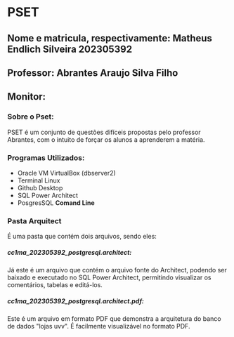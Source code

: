 # **PSET**
## Nome e matricula, respectivamente: Matheus Endlich Silveira 202305392 
## Professor: Abrantes Araujo Silva Filho
## Monitor: 

### Sobre o Pset:
PSET é um conjunto de questões difíceis propostas pelo professor Abrantes, com o intuito de forçar os alunos a aprenderem a matéria.

### Programas Utilizados:
- Oracle VM VirtualBox (dbserver2)
- Terminal Linux
- Github Desktop
- SQL Power Architect
- PosgresSQL **Comand Line**

### Pasta Arquitect

É uma pasta que contém dois arquivos, sendo eles:

##### cc1ma_202305392_postgresql.architect:
Já este é um arquivo que contém o arquivo fonte do Architect, podendo ser baixado e executado no SQL Power Architect, permitindo visualizar os comentários, tabelas e editá-los.

##### cc1ma_202305392_postgresql.architect.pdf:

Este é um arquivo em formato PDF que demonstra a arquitetura do banco de dados "lojas uvv". É facilmente visualizável no formato PDF.